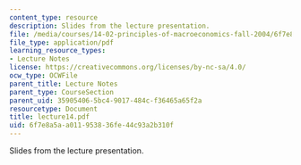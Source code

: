 ```yaml
---
content_type: resource
description: Slides from the lecture presentation.
file: /media/courses/14-02-principles-of-macroeconomics-fall-2004/6f7e8a5aa011953836fe44c93a2b310f_lecture14.pdf
file_type: application/pdf
learning_resource_types:
- Lecture Notes
license: https://creativecommons.org/licenses/by-nc-sa/4.0/
ocw_type: OCWFile
parent_title: Lecture Notes
parent_type: CourseSection
parent_uid: 35905406-5bc4-9017-484c-f36465a65f2a
resourcetype: Document
title: lecture14.pdf
uid: 6f7e8a5a-a011-9538-36fe-44c93a2b310f
---
```

Slides from the lecture presentation.